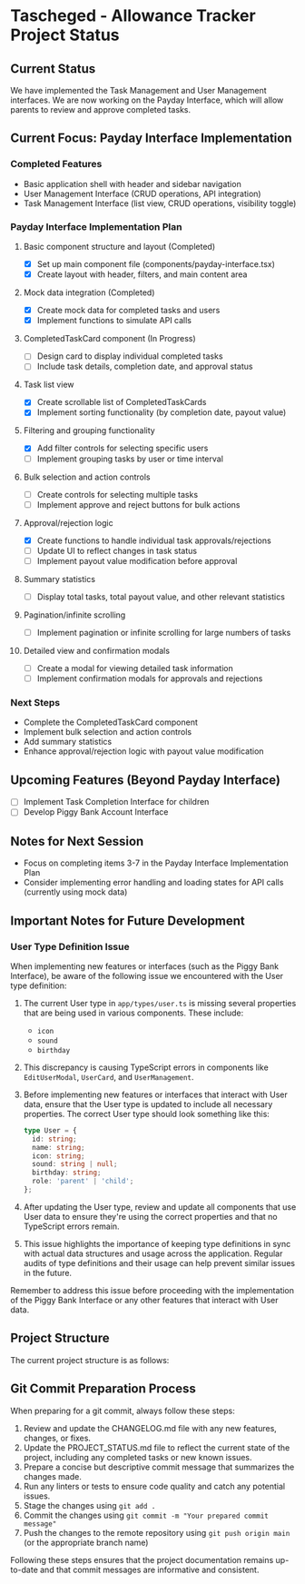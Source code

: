 # Tascheged - Allowance Tracker Project Status

## Current Status

We have implemented the Task Management and User Management interfaces. We are now working on the Payday Interface, which will allow parents to review and approve completed tasks.

## Current Focus: Payday Interface Implementation

### Completed Features

- Basic application shell with header and sidebar navigation
- User Management Interface (CRUD operations, API integration)
- Task Management Interface (list view, CRUD operations, visibility toggle)

### Payday Interface Implementation Plan

1. Basic component structure and layout (Completed)

   - [x] Set up main component file (components/payday-interface.tsx)
   - [x] Create layout with header, filters, and main content area

2. Mock data integration (Completed)

   - [x] Create mock data for completed tasks and users
   - [x] Implement functions to simulate API calls

3. CompletedTaskCard component (In Progress)

   - [ ] Design card to display individual completed tasks
   - [ ] Include task details, completion date, and approval status

4. Task list view

   - [x] Create scrollable list of CompletedTaskCards
   - [x] Implement sorting functionality (by completion date, payout value)

5. Filtering and grouping functionality

   - [x] Add filter controls for selecting specific users
   - [ ] Implement grouping tasks by user or time interval

6. Bulk selection and action controls

   - [ ] Create controls for selecting multiple tasks
   - [ ] Implement approve and reject buttons for bulk actions

7. Approval/rejection logic

   - [x] Create functions to handle individual task approvals/rejections
   - [ ] Update UI to reflect changes in task status
   - [ ] Implement payout value modification before approval

8. Summary statistics

   - [ ] Display total tasks, total payout value, and other relevant statistics

9. Pagination/infinite scrolling

   - [ ] Implement pagination or infinite scrolling for large numbers of tasks

10. Detailed view and confirmation modals
    - [ ] Create a modal for viewing detailed task information
    - [ ] Implement confirmation modals for approvals and rejections

### Next Steps

- Complete the CompletedTaskCard component
- Implement bulk selection and action controls
- Add summary statistics
- Enhance approval/rejection logic with payout value modification

## Upcoming Features (Beyond Payday Interface)

- [ ] Implement Task Completion Interface for children
- [ ] Develop Piggy Bank Account Interface

## Notes for Next Session

- Focus on completing items 3-7 in the Payday Interface Implementation Plan
- Consider implementing error handling and loading states for API calls (currently using mock data)

## Important Notes for Future Development

### User Type Definition Issue

When implementing new features or interfaces (such as the Piggy Bank Interface), be aware of the following issue we encountered with the User type definition:

1. The current User type in `app/types/user.ts` is missing several properties that are being used in various components. These include:

   - `icon`
   - `sound`
   - `birthday`

2. This discrepancy is causing TypeScript errors in components like `EditUserModal`, `UserCard`, and `UserManagement`.

3. Before implementing new features or interfaces that interact with User data, ensure that the User type is updated to include all necessary properties. The correct User type should look something like this:

   ```typescript
   type User = {
     id: string;
     name: string;
     icon: string;
     sound: string | null;
     birthday: string;
     role: 'parent' | 'child';
   };
   ```

4. After updating the User type, review and update all components that use User data to ensure they're using the correct properties and that no TypeScript errors remain.

5. This issue highlights the importance of keeping type definitions in sync with actual data structures and usage across the application. Regular audits of type definitions and their usage can help prevent similar issues in the future.

Remember to address this issue before proceeding with the implementation of the Piggy Bank Interface or any other features that interact with User data.

## Project Structure

The current project structure is as follows:

## Git Commit Preparation Process

When preparing for a git commit, always follow these steps:

1. Review and update the CHANGELOG.md file with any new features, changes, or fixes.
2. Update the PROJECT_STATUS.md file to reflect the current state of the project, including any completed tasks or new known issues.
3. Prepare a concise but descriptive commit message that summarizes the changes made.
4. Run any linters or tests to ensure code quality and catch any potential issues.
5. Stage the changes using `git add .`
6. Commit the changes using `git commit -m "Your prepared commit message"`
7. Push the changes to the remote repository using `git push origin main` (or the appropriate branch name)

Following these steps ensures that the project documentation remains up-to-date and that commit messages are informative and consistent.
